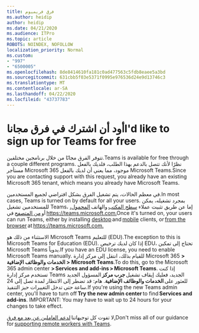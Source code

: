 ```yaml
---
title: فرق فريميوم
ms.author: heidip
author: heidip
ms.date: 04/21/2020
ms.audience: ITPro
ms.topic: article
ROBOTS: NOINDEX, NOFOLLOW
localization_priority: Normal
ms.custom:
- "997"
- "6500005"
ms.openlocfilehash: 8de8414610fa181c0ad477563c5fdb8eaee5a3bd
ms.sourcegitcommit: 631cbb5f03e5371f0995e976536d24e9d13746c3
ms.translationtype: MT
ms.contentlocale: ar-SA
ms.lasthandoff: 04/22/2020
ms.locfileid: "43737783"
---
```

# <a name="id-like-to-sign-up-for-teams-for-free"></a><span data-ttu-id="57f53-102">أود أن اشترك في فرق مجانا</span><span class="sxs-lookup"><span data-stu-id="57f53-102">I'd like to sign up for Teams for free</span></span>

<span data-ttu-id="57f53-103">تتوفر الفرق مجانًا من خلال برنامجين مختلفين.</span><span class="sxs-lookup"><span data-stu-id="57f53-103">Teams is available for free through a couple different programs.</span></span> <span data-ttu-id="57f53-104">نظرًا لأنك تتصل بالدعم بهذا الطلب، فلديك بالفعل مستأجر Microsoft 365 موجود، مما يعني أن لديك بالفعل Microsoft Teams.</span><span class="sxs-lookup"><span data-stu-id="57f53-104">Since you are contacting support with this request, you already have an existing Microsoft 365 tenant, which means you already have Microsoft Teams.</span></span>

<span data-ttu-id="57f53-105">في معظم الحالات، يتم تشغيل الفرق بشكل افتراضي لجميع المستخدمين.</span><span class="sxs-lookup"><span data-stu-id="57f53-105">In most cases, Teams is turned on by default for all your users.</span></span> <span data-ttu-id="57f53-106">بمجرد تشغيله، يمكن للمستخدمين تشغيل Teams، إما عن طريق تثبيت عملاء [سطح المكتب](https://docs.microsoft.com/MicrosoftTeams/get-clients#desktop-client) والهاتف [المحمول،](https://docs.microsoft.com/MicrosoftTeams/get-clients#mobile-clients) أو [من المتصفح](https://docs.microsoft.com/MicrosoftTeams/get-clients#web-client) في <https://teams.microsoft.com.></span><span class="sxs-lookup"><span data-stu-id="57f53-106">Once it's turned on, your users can run Teams, either by installing [desktop](https://docs.microsoft.com/MicrosoftTeams/get-clients#desktop-client) and [mobile](https://docs.microsoft.com/MicrosoftTeams/get-clients#mobile-clients) clients, or [from the browser](https://docs.microsoft.com/MicrosoftTeams/get-clients#web-client) at <https://teams.microsoft.com.></span></span>

<span data-ttu-id="57f53-107">الاستثناء من ذلك هو Microsoft Teams للتعليم (EDU).</span><span class="sxs-lookup"><span data-stu-id="57f53-107">The exception to this is Microsoft Teams for Education (EDU).</span></span> <span data-ttu-id="57f53-108">إذا كان لديك ترخيص EDU، تحتاج إلى تمكين Microsoft Teams يدوياً.</span><span class="sxs-lookup"><span data-stu-id="57f53-108">If you have an EDU license, you need to enable Microsoft Teams manually.</span></span> <span data-ttu-id="57f53-109">للقيام بذلك، انتقل إلى مركز إدارة Microsoft 365 **> الخدمات والوظائف الإضافية > Microsoft Teams**.</span><span class="sxs-lookup"><span data-stu-id="57f53-109">To do this, go to the Microsoft 365 admin center **> Services and add-ins > Microsoft Teams**.</span></span> <span data-ttu-id="57f53-110">إذا كنت تستخدم مركز إدارة Teams الجديد، فعليك إيقاف تشغيل **جرب مركز** المسؤول الجديد للعثور على **الخدمات والوظائف الإضافية**. هام: قد تضطر إلى الانتظار لمدة تصل إلى 24 ساعة حتى تدخل التغييرات حيز التنفيذ.</span><span class="sxs-lookup"><span data-stu-id="57f53-110">If you're using the new Teams admin center, you'll have to turn off **Try the new admin center** to find **Services and add-ins**. IMPORTANT: You may have to wait up to 24 hours for your changes to take effect.</span></span>

<span data-ttu-id="57f53-111">لا تفوت كل توجيهاتنا [لدعم العاملين عن بعد مع فرق.](https://docs.microsoft.com/MicrosoftTeams/support-remote-work-with-teams)</span><span class="sxs-lookup"><span data-stu-id="57f53-111">Don't miss all of our guidance for [supporting remote workers with Teams](https://docs.microsoft.com/MicrosoftTeams/support-remote-work-with-teams).</span></span>
